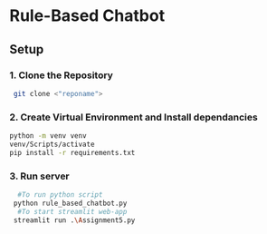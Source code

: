 # Rule-Based Chatbot

## Setup

### 1. Clone the Repository
  ```bash
   git clone <"reponame">
   ```
### 2. Create Virtual Environment and Install dependancies
   ```bash
   python -m venv venv
   venv/Scripts/activate
   pip install -r requirements.txt
   ```
### 3. Run server
  ```bash
    #To run python script
   python rule_based_chatbot.py
    #To start streamlit web-app
   streamlit run .\Assignment5.py
   ```
